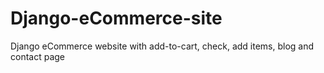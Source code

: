 # Django-eCommerce-site
Django eCommerce website with add-to-cart, check, add items, blog and contact page
